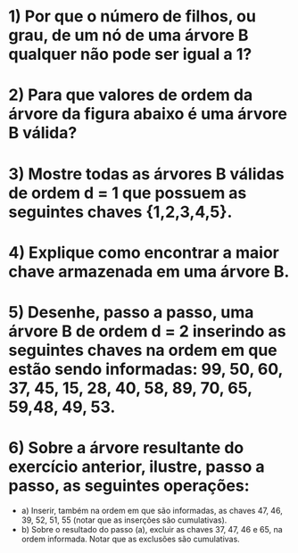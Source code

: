 # 1) Por que o número de filhos, ou grau, de um nó de uma árvore B qualquer não pode ser igual a 1? 

# 2) Para que valores de ordem da árvore da figura abaixo é uma árvore B válida?  

# 3) Mostre todas as árvores B válidas de ordem d = 1 que possuem as seguintes chaves {1,2,3,4,5}. 

# 4) Explique como encontrar a maior chave armazenada em uma árvore B.

# 5) Desenhe, passo a passo, uma árvore B de ordem d = 2 inserindo as seguintes chaves na ordem em que estão sendo informadas: 99, 50, 60, 37, 45, 15, 28, 40, 58, 89, 70, 65, 59,48, 49, 53. 

# 6) Sobre a árvore resultante do exercício anterior, ilustre, passo a passo, as seguintes operações:
* a) Inserir, também na ordem em que são informadas, as chaves 47, 46, 39, 52, 51, 55 (notar que as inserções são cumulativas).
* b) Sobre o resultado do passo (a), excluir as chaves 37, 47, 46 e 65, na ordem informada. Notar que as exclusões são cumulativas.
